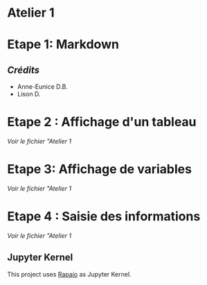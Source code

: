# Atelier 1
# Etape 1: Markdown

## *Crédits*

* Anne-Eunice D.B.
* Lison D.

# Etape 2 : Affichage d'un tableau
*Voir le fichier "Atelier 1*

# Etape 3: Affichage de variables
*Voir le fichier "Atelier 1*

# Etape 4 : Saisie des informations
*Voir le fichier "Atelier 1*

## Jupyter Kernel

This project uses [Rapaio](https://github.com/padreati/rapaio-jupyter-kernel) as Jupyter Kernel.
